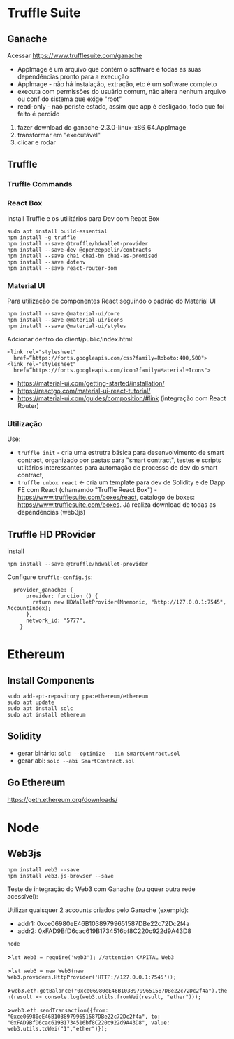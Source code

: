 # Truffle Suite

## Ganache

Acessar https://www.trufflesuite.com/ganache

- AppImage é um arquivo que contém o software e todas as suas dependências pronto para a execução
- AppImage - não há instalação, extração, etc é um software completo
- executa com permissões do usuário comum, não altera nenhum arquivo ou conf do sistema que exige "root"
- read-only - naõ periste estado, assim que app é desligado, todo que foi feito é perdido


1. fazer download do ganache-2.3.0-linux-x86_64.AppImage
2. transformar em "executável"
3. clicar e rodar

## Truffle 

### Truffle Commands


### React Box

Install Truffle e os utilitários para Dev com React Box
```
sudo apt install build-essential
npm install -g truffle
npm install --save @truffle/hdwallet-provider
npm install --save-dev @openzeppelin/contracts
npm install --save chai chai-bn chai-as-promised
npm install --save dotenv  
npm install --save react-router-dom 

```

### Material UI
Para utilização de componentes React seguindo o padrão do Material UI

```
npm install --save @material-ui/core
npm install --save @material-ui/icons
npm install --save @material-ui/styles

```
Adcionar dentro do client/public/index.html:

```
<link rel="stylesheet"
  href=“https://fonts.googleapis.com/css?family=Roboto:400,500">
<link rel="stylesheet"
  href=“https://fonts.googleapis.com/icon?family=Material+Icons">

```
* https://material-ui.com/getting-started/installation/
* https://reactgo.com/material-ui-react-tutorial/
* https://material-ui.com/guides/composition/#link (integração com React Router)


### Utilização

Use:
- `truffle init` - cria uma estrutra básica para desenvolvimento de smart contract, organizado por pastas para "smart contract", testes e scripts utlitários interessantes para automação de processo de dev do smart contract, 
- `truffle unbox react` <- cria um template para dev de Solidity e de Dapp FE com React (chamamdo "Truffle React Box") - https://www.trufflesuite.com/boxes/react, catalogo de boxes: https://www.trufflesuite.com/boxes. Já realiza download de todas as dependências (web3js)

## Truffle HD PRovider

install

`npm install --save @truffle/hdwallet-provider`

Configure `truffle-config.js`:
  
```
  provider_ganache: {
      provider: function () {
        return new HDWalletProvider(Mnemonic, "http://127.0.0.1:7545", AccountIndex);
      },
      network_id: "5777",
    }

```
# Ethereum 

## Install Components

```
sudo add-apt-repository ppa:ethereum/ethereum 
sudo apt update 
sudo apt install solc
sudo apt install ethereum
```

## Solidity

* gerar binário: `solc --optimize --bin SmartContract.sol`
* gerar abi: `solc --abi SmartContract.sol`

## Go Ethereum

https://geth.ethereum.org/downloads/

# Node

## Web3js
```
npm install web3 --save
npm install web3.js-browser --save

```
Teste de integração do Web3 com Ganache (ou qquer outra rede acessível):

Utilizar quaisquer 2 accounts criados pelo Ganache (exemplo):
* addr1: 0xce06980eE46B10389799651587DBe22c72Dc2f4a
* addr2: 0xFAD9BfD6cac619B1734516bf8C220c922d9A43D8

`node`

**>**`let Web3 = require('web3'); //attention CAPITAL Web3`

**>**`let web3 = new Web3(new Web3.providers.HttpProvider('HTTP://127.0.0.1:7545'));`

**>**`web3.eth.getBalance("0xce06980eE46B10389799651587DBe22c72Dc2f4a").then(result => console.log(web3.utils.fromWei(result, "ether")));`

**>**`web3.eth.sendTransaction({from: "0xce06980eE46B10389799651587DBe22c72Dc2f4a", to: "0xFAD9BfD6cac619B1734516bf8C220c922d9A43D8", value: web3.utils.toWei("1","ether")});`


